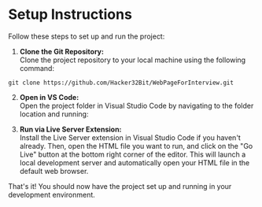 # Setup Instructions

Follow these steps to set up and run the project:

1. **Clone the Git Repository:**  
   Clone the project repository to your local machine using the following command:

```
git clone https://github.com/Hacker32Bit/WebPageForInterview.git
```

2. **Open in VS Code:**  
Open the project folder in Visual Studio Code by navigating to the folder location and running:

3. **Run via Live Server Extension:**  
Install the Live Server extension in Visual Studio Code if you haven't already. Then, open the HTML file you want to run, and click on the "Go Live" button at the bottom right corner of the editor. This will launch a local development server and automatically open your HTML file in the default web browser.

That's it! You should now have the project set up and running in your development environment.
